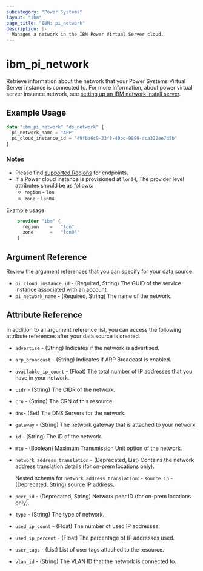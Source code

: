 ```yaml
---
subcategory: "Power Systems"
layout: "ibm"
page_title: "IBM: pi_network"
description: |-
  Manages a network in the IBM Power Virtual Server cloud.
---
```


# ibm_pi_network

Retrieve information about the network that your Power Systems Virtual Server instance is connected to. For more information, about power virtual server instance network, see [setting up an IBM network install server](https://cloud.ibm.com/docs/power-iaas?topic=power-iaas-configuring-subnet).

## Example Usage

```terraform
data "ibm_pi_network" "ds_network" {
  pi_network_name = "APP"
  pi_cloud_instance_id = "49fba6c9-23f8-40bc-9899-aca322ee7d5b"
}
```

### Notes

- Please find [supported Regions](https://cloud.ibm.com/apidocs/power-cloud#endpoint) for endpoints.
- If a Power cloud instance is provisioned at `lon04`, The provider level attributes should be as follows:
  - `region` - `lon`
  - `zone` - `lon04`
  
Example usage:

```terraform
    provider "ibm" {
      region    =   "lon"
      zone      =   "lon04"
    }
  ```
  
## Argument Reference

Review the argument references that you can specify for your data source.

- `pi_cloud_instance_id` - (Required, String) The GUID of the service instance associated with an account.
- `pi_network_name` - (Required, String) The name of the network.

## Attribute Reference

In addition to all argument reference list, you can access the following attribute references after your data source is created.

- `advertise` - (String) Indicates if the network is advertised.
- `arp_broadcast` - (String) Indicates if ARP Broadcast is enabled.
- `available_ip_count` - (Float) The total number of IP addresses that you have in your network.
- `cidr` - (String) The CIDR of the network.
- `crn` - (String) The CRN of this resource.
- `dns`- (Set) The DNS Servers for the network.
- `gateway` - (String) The network gateway that is attached to your network.
- `id` - (String) The ID of the network.
- `mtu` - (Boolean) Maximum Transmission Unit option of the network.
- `network_address_translation` - (Deprecated, List) Contains the network address translation details (for on-prem locations only).

    Nested schema for  `network_address_translation`:
      - `source_ip` - (Deprecated, String) source IP address.
- `peer_id` - (Deprecated, String) Network peer ID (for on-prem locations only).
- `type` - (String) The type of network.
- `used_ip_count` - (Float) The number of used IP addresses.
- `used_ip_percent` - (Float) The percentage of IP addresses used.
- `user_tags` - (List) List of user tags attached to the resource.
- `vlan_id` - (String) The VLAN ID that the network is connected to.
